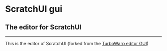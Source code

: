 # ScratchUI gui
## The editor for ScratchUI

**********************

This is the editor of ScratchUI (forked from the [TurboWarp editor GUI](https://github.com/TurboWarp/scratch-gui))
